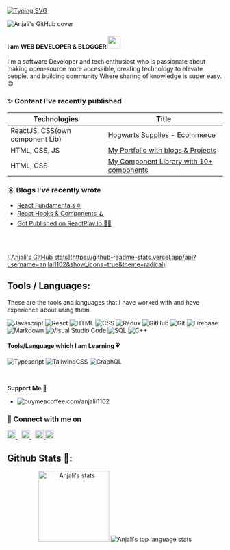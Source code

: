 [![Typing SVG](https://readme-typing-svg.herokuapp.com?lines=Small+Girl+Big+Dreams🌻)](https://git.io/typing-svg)

![Anjali's GitHub cover](https://cool-cover.up.railway.app/cover.png?username=anjali1102&text=Hola,+I'm+Anjali&pattern=p8&avatarRadius=50)


####  I am WEB DEVELOPER & BLOGGER  <img src="https://emojis.slackmojis.com/emojis/images/1593555389/9579/blob_excited.gif?1593555389" width="30"/>

I'm a software Developer and tech enthusiast who is passionate about making open-source more accessible, creating technology to elevate people, and building community Where sharing of knowledge is super easy. 😊


### ✨ Content I've recently published
| Technologies | Title |
| --- | --- |
ReactJS, CSS(own component Lib) | [Hogwarts Supplies - Ecommerce](https://hogwarts-supplies.netlify.app/) 
HTML, CSS, JS | [My Portfolio with blogs & Projects ](https://anjali.ga)
HTML, CSS | [My Component Library with 10+ components](https://rapidui.vercel.app/)
<!-- content -->

###  ☀️ Blogs I've recently wrote 
- [React Fundamentals 🔯](https://hashnode.com/post/day-1-react-fundamentals-declarative-cl0tx1z1d004eiknv4uzh7c9q)
- [React Hooks & Components 🪝](https://hashnode.com/post/component-and-hooks-reactjs-cl0wq90hd06h6j6nvho25808c)
- [Got Published on ReactPlay.io 🎉🎉](https://blog.reactplay.io/react-fundamentals-declarative-or-component-based-or-library)

<br> <br>

<a href="https://github.com/anjali1102#gh-light-mode-only">
    ![Anjali's GitHub stats](https://github-readme-stats.vercel.app/api?username=anjlai1102&show_icons=true&theme=radical)
</a>

 
 ## Tools / Languages:

These are the tools and languages that I have worked with and have experience about using them.

![Javascript](https://img.shields.io/badge/-Javascript-05122A?style=flat&logo=javascript)
![React](https://img.shields.io/badge/-React-05122A?style=flat&logo=react)
![HTML](https://img.shields.io/badge/-HTML-05122A?style=flat&logo=HTML5)
![CSS](https://img.shields.io/badge/-CSS-05122A?style=flat&logo=CSS3)
![Redux](https://img.shields.io/badge/-Redux-05122A?style=flat&logo=redux)
![GitHub](https://img.shields.io/badge/-GitHub-05122A?style=flat&logo=github)
![Git](https://img.shields.io/badge/-Git-05122A?style=flat&logo=git)
![Firebase](https://img.shields.io/badge/-Firebase-05122A?style=flat&logo=firebase)
![Markdown](https://img.shields.io/badge/-Markdown-05122A?style=flat&logo=markdown)
![Visual Studio Code](https://img.shields.io/badge/-Visual%20Studio%20Code-05122A?style=flat&logo=visual-studio-code&logoColor=007ACC)
![SQL](https://img.shields.io/badge/-SQL-05122A?style=flat&logo=mysql)
![C++](https://img.shields.io/badge/-C++-05122A?style=flat&logo=c%2B%2B)


#### Tools/Language which I am Learning 💗
![Typescript](https://img.shields.io/badge/-Typescript-05122A?style=flat&logo=typescript)
![TailwindCSS](https://img.shields.io/badge/-TailwindCSS-05122A?style=flat&logo=tailwindcss)
![GraphQL](https://img.shields.io/badge/-GraphQL-05122A?style=flat&logo=graphql)

<br>

**Support Me 🌈** <br/>
- ![buymeacoffee.com/anjalii1102](https://img.shields.io/badge/Buy_Me_A_Coffee-FFDD00?style=for-the-badge&logo=buy-me-a-coffee&logoColor=black)


### 🤝 Connect with me on

<a href="https://twitter.com/anjalii1102" target="_blank">
    <img width="20px" src="https://cdn0.iconfinder.com/data/icons/social-media-2474/128/twitter_social_media_social_media_network-512.png" alt="Twitter">
</a> 
<a href="https://linkedin.com/in/anjali1102" target="_blank">
    <img width="20px" src="https://cdn0.iconfinder.com/data/icons/social-media-2474/128/linkedin_linked_interface_media_social_network-512.png" alt="LinkedIn">
</a> 
<a href="mailto:ac.chauhan1102@gmail.com" target="_blank">
  <img width="20px" src="https://cdn4.iconfinder.com/data/icons/logos-brands-in-colors/48/google-gmail-128.png" alt="Mail"/>
</a>
<span></span>
<a href="https://hashnode.com/@anjalii" target="_blank">
  <img width="20px" src="https://user-images.githubusercontent.com/56559378/173660854-9891effe-ae3f-4c1d-8042-8e7e3e4be6b1.png" alt="hashnode"/>
</a>


<br>

## Github Stats 📃:

<p align="center">
    <img height="165" src="https://github-readme-stats.vercel.app/api?username=anjali1102&count_private=true&include_all_commits=true&theme=tokyonight" alt="Anjali's stats" />
    <img src="https://github-readme-stats.vercel.app/api/top-langs/?username=anjali1102&layout=compact&theme=tokyonight" alt="Anjali's top language stats" />
</p>
